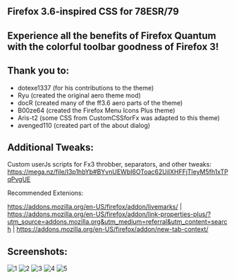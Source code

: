 ## Firefox 3.6-inspired CSS for 78ESR/79

## Experience all the benefits of Firefox Quantum with the colorful toolbar goodness of Firefox 3!

## Thank you to:

- dotexe1337 (for his contributions to the theme)
- Ryu (created the original aero theme mod)
- docR (created many of the ff3.6 aero parts of the theme)
- B00ze64 (created the Firefox Menu Icons Plus theme)
- Aris-t2 (some CSS from CustomCSSforFx was adapted to this theme)
- avenged110 (created part of the about dialog)

## Additional Tweaks:

Custom userJs scripts for Fx3 throbber, separators, and other tweaks:
https://mega.nz/file/I3p1hbYb#BYvnUEWbI6OToac62UilXHFFjTleyM5fh1xTPqPvgUE

Recommended Extenions:

https://addons.mozilla.org/en-US/firefox/addon/livemarks/ | 
https://addons.mozilla.org/en-US/firefox/addon/link-properties-plus/?utm_source=addons.mozilla.org&utm_medium=referral&utm_content=search | 
https://addons.mozilla.org/en-US/firefox/addon/new-tab-context/

## Screenshots:
![1](https://github.com/dotexe1337/firefox-aero-css/assets/68521531/42a80437-2766-4c12-b402-e99c1684f78b)
![2](https://github.com/dotexe1337/firefox-aero-css/assets/68521531/f8c68425-4499-4200-8181-97107892f562)
![3](https://github.com/dotexe1337/firefox-aero-css/assets/68521531/76d38519-5e93-4f80-aa25-b04cc7f8dbc9)
![4](https://github.com/dotexe1337/firefox-aero-css/assets/68521531/729f839a-8af9-4802-9f97-acc381325cb4)
![5](https://github.com/dotexe1337/firefox-aero-css/assets/68521531/b8f6302c-f586-4c22-9801-8c3579887d6b)
